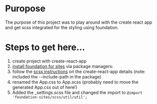 # Puropose

The purpose of this project was to play around with the create react app and get scss integrated for the styling using foundation.

# Steps to get here...

1. create project with create-react-app
1. [ install foundation for sites](https://foundation.zurb.com/sites/docs/installation.html) via package managers:
1. follow the [scss instructions](https://github.com/facebookincubator/create-react-app/blob/master/packages/react-scripts/template/README.md#adding-a-css-preprocessor-sass-less-etc) on the create-react-app details (note: included the --include-path in the package)
2. renamed the App.css to App.scss (probably need to move the generated App.css out of here!)
3. Added the _settings.scss file and changed the import to ```@import 'foundation-sites/scss/util/util';```
